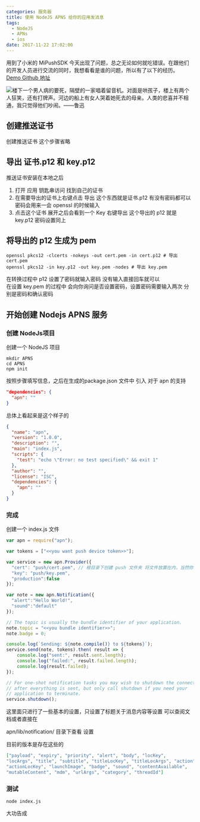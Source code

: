 ```yaml
---
categories: 服务器
title: 使用 NodeJS APNS 给你的应用发消息
tags:
  - NodeJS
  - APNs
  - ios
date: 2017-11-22 17:02:00
---
```


用到了小米的 MiPushSDK 今天出现了问题，总之无论如何就吃错误。在跟他们的开发人员进行交流的同时，我想看看是谁的问题，所以有了以下的经历。
[Demo Github 地址](https://github.com/aimobier/APNS)

![楼下一个男人病的要死，隔壁的一家唱着留音机。对面是哄孩子，楼上有两个人狂笑，还有打牌声。河边的船上有女人哭着她死去的母亲。人类的悲喜并不相通，我只觉得他们吵闹。——鲁迅](/publicFiles/images/stock-photo/stock-photo-236362221.jpg)

<!-- more -->


## 创建推送证书

创建推送证书 这个步骤省略

## 导出 证书.p12 和 key.p12

推送证书安装在本地之后

1. 打开 应用 钥匙串访问 找到自己的证书
2. 在需要导出的证书上右键点击 导出 这个东西就是证书.p12 有没有密码都可以 密码会用来一会 openssl 的时候输入
3. 点击这个证书 展开之后会看到一个 Key 右键导出 这个导出的 p12 就是 key.p12 密码设置同上

## 将导出的 p12 生成为 pem

````shell
openssl pkcs12 -clcerts -nokeys -out cert.pem -in cert.p12 # 导出 cert.pem
openssl pkcs12 -in key.p12 -out key.pem -nodes # 导出 key.pem
````
在转换过程中 p12 设置了密码就输入密码 没有输入直接回车就可以    
在设置 key.pem 的过程中 会向你询问是否设置密码，设置密码需要输入两次 分别是密码和确认密码

## 开始创建 Nodejs APNS 服务

### 创建 NodeJs项目

创建一个 NodeJS 项目

````shell
mkdir APNS
cd APNS
npm init
````

按照步骤填写信息，之后在生成的package.json 文件中 引入 对于 apn  的支持
````json
"dependencies": {
  "apn": ""
}
````
总体上看起来是这个样子的
````json
{
  "name": "apn",
  "version": "1.0.0",
  "description": "",
  "main": "index.js",
  "scripts": {
    "test": "echo \"Error: no test specified\" && exit 1"
  },
  "author": "",
  "license": "ISC",
  "dependencies": {
    "apn": ""
  }
}
````
### 完成

创建一个 index.js 文件

````javascript
var apn = require("apn");

var tokens = ["<<you want push device token>>"];

var service = new apn.Provider({
  "cert": "push/cert.pem", // 根目录下创建 push 文件夹 将文件放置在内，当然你可以放在自己喜欢的位置
  "key": "push/key.pem",
  "production":false
});

var note = new apn.Notification({
  "alert":"Hello World!",
  "sound":"default"
});

// The topic is usually the bundle identifier of your application.
note.topic = "<<you bundle identifier>>";
note.badge = 0;

console.log(`Sending: ${note.compile()} to ${tokens}`);
service.send(note, tokens).then( result => {
    console.log("sent:", result.sent.length);
    console.log("failed:", result.failed.length);
    console.log(result.failed);
});

// For one-shot notification tasks you may wish to shutdown the connection
// after everything is sent, but only call shutdown if you need your
// application to terminate.
service.shutdown();

````

 这里面只进行了一些基本的设置，只设置了标题关于消息内容等设置 可以查阅文档或者直接在

apn/lib/notification/ 目录下查看 设置

目前的版本是存在这些的

````json
["payload", "expiry", "priority", "alert", "body", "locKey",
"locArgs", "title", "subtitle", "titleLocKey", "titleLocArgs", "action",
"actionLocKey", "launchImage", "badge", "sound", "contentAvailable",
"mutableContent", "mdm", "urlArgs", "category", "threadId"]
````

### 测试

````shell
node index.js
````

大功告成
